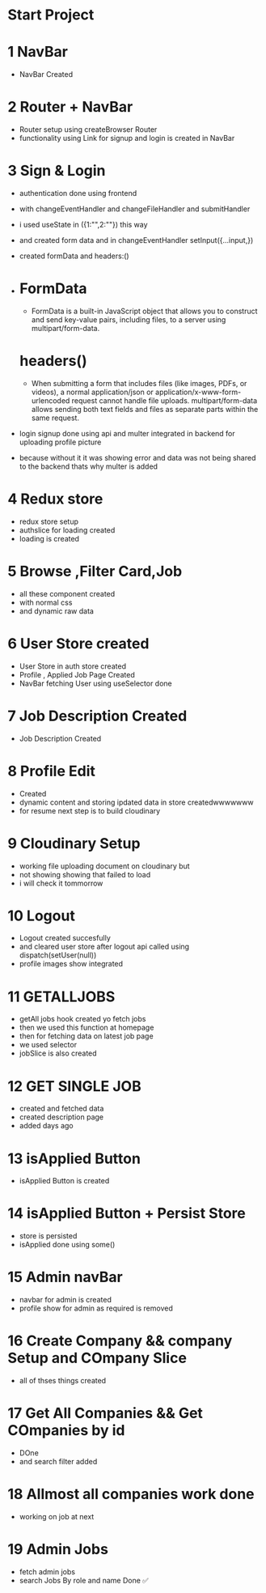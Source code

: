 # Start Project

# 1 NavBar
- NavBar Created 

# 2 Router + NavBar
 - Router setup using createBrowser Router
 - functionality using Link for signup and login is created in NavBar  

# 3 Sign & Login 
- authentication done using frontend
- with changeEventHandler and changeFileHandler and submitHandler
- i used useState in ({1:"",2:""}) this way 
- and created form data and in changeEventHandler  setInput({...input,})
- created formData and headers:()
- # FormData 
  - FormData is a built-in JavaScript object that allows you to construct and send key-value pairs, including files, to a server using multipart/form-data.
  # headers()
  - When submitting a form that includes files (like images, PDFs, or videos), a normal application/json or application/x-www-form-urlencoded request cannot handle file uploads. multipart/form-data allows sending both text fields and files as separate parts within the same request.

- login signup done using api and multer integrated in backend for uploading profile picture 
- because without it it was showing error and data was not being shared to the backend 
thats why multer is added

# 4 Redux store
- redux store setup 
- authslice for loading created
- loading is created

# 5 Browse ,Filter Card,Job 
- all these component created
- with normal css 
- and dynamic raw data

# 6 User Store created
 - User Store in auth store created
 - Profile , Applied Job Page Created
 - NavBar fetching User using useSelector done

# 7 Job Description Created
- Job Description Created 

# 8 Profile Edit 
 - Created 
 - dynamic content and storing ipdated data in store createdwwwwwww
 - for resume next step is to build cloudinary

# 9 Cloudinary Setup
- working file uploading document on cloudinary but 
- not showing showing that failed to load 
- i will check it tommorrow


# 10 Logout
- Logout created succesfully 
- and cleared user store after logout api called 
using dispatch(setUser(null))
- profile images show integrated

# 11 GETALLJOBS 
- getAll jobs hook created yo fetch jobs
- then we used this function at homepage 
- then for fetching data on latest job page 
- we used selector 
- jobSlice is also created 

# 12 GET SINGLE JOB
- created and fetched data 
- created description page 
- added days ago 

# 13 isApplied Button
- isApplied Button is created 


# 14 isApplied Button + Persist Store
- store is persisted 
- isApplied done using some()

# 15 Admin navBar 
- navbar for admin is created 
- profile show for admin as required is removed


# 16 Create Company && company Setup and COmpany Slice
- all of thses things created

# 17 Get All Companies && Get COmpanies by id
- DOne
- and search filter added

# 18 Allmost all companies work done
- working on job at next

# 19 Admin Jobs
- fetch admin jobs 
- search Jobs By role and name Done ✅